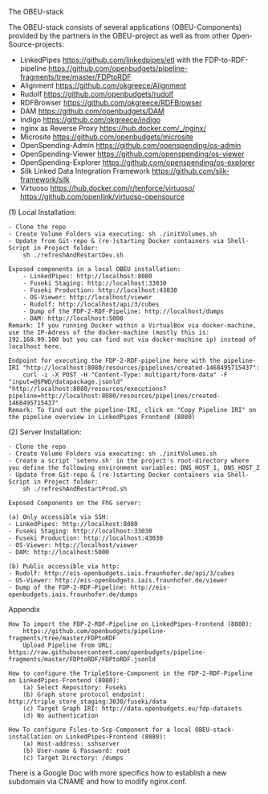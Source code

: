 The OBEU-stack

The OBEU-stack consists of several applications (OBEU-Components) provided by the partners in the OBEU-project as well as from other Open-Source-projects:
- LinkedPipes https://github.com/linkedpipes/etl with the FDP-to-RDF-pipeline https://github.com/openbudgets/pipeline-fragments/tree/master/FDPtoRDF
- Alignment https://github.com/okgreece/Alignment
- Rudolf https://github.com/openbudgets/rudolf
- RDFBrowser https://github.com/okgreece/RDFBrowser
- DAM https://github.com/openbudgets/DAM
- Indigo https://github.com/okgreece/indigo
- nginx as Reverse Proxy https://hub.docker.com/_/nginx/
- Microsite https://github.com/openbudgets/microsite
- OpenSpending-Admin https://github.com/openspending/os-admin
- OpenSpending-Viewer https://github.com/openspending/os-viewer
- OpenSpending-Explorer https://github.com/openspending/os-explorer
- Silk Linked Data Integration Framework https://github.com/silk-framework/silk
- Virtuoso https://hub.docker.com/r/tenforce/virtuoso/ https://github.com/openlink/virtuoso-opensource

(1) Local Installation:
    
    - Clone the repo
    - Create Volume Folders via executing: sh ./initVolumes.sh
    - Update from Git-repo & (re-)starting Docker containers via Shell-Script in Project folder:
        sh ./refreshAndRestartDev.sh
    
    Exposed components in a local OBEU installation:
        - LinkedPipes: http://localhost:8080
        - Fuseki Staging: http://localhost:33030
        - Fuseki Production: http://localhost:43030
        - OS-Viewer: http://localhost/viewer
        - Rudolf: http://localhost/api/3/cubes
        - Dump of the FDP-2-RDF-Pipeline: http://localhost/dumps
        - DAM: http://localhost:5000
    Remark: If you running Docker within a VirtualBox via docker-machine, use the IP-Adress of the docker-machine (mostly this is: 192.168.99.100 but you can find out via docker-machine ip) instead of localhost here.
    
    Endpoint for executing the FDP-2-RDF-pipeline here with the pipeline-IRI "http://localhost:8080/resources/pipelines/created-1468495715437":
        curl -i -X POST -H "Content-Type: multipart/form-data" -F "input=@$PWD/datapackage.jsonld" "http://localhost:8080/resources/executions?pipeline=http://localhost:8080/resources/pipelines/created-1468495715437"
    Remark: To find out the pipeline-IRI, click on "Copy Pipeline IRI" on the pipeline overview in LinkedPipes Frontend (8080)

(2) Server Installation:
    
    - Clone the repo
    - Create Volume Folders via executing: sh ./initVolumes.sh
    - Create a script 'setenv.sh' in the project's root-directory where you define the following environment variables: DNS_HOST_1, DNS_HOST_2
    - Update from Git-repo & (re-)starting Docker containers via Shell-Script in Project folder:
        sh ./refreshAndRestartProd.sh

    Exposed Components on the FhG server:

    (a) Only accessible via SSH:
    - LinkedPipes: http://localhost:8080
    - Fuseki Staging: http://localhost:33030
    - Fuseki Production: http://localhost:43030
    - OS-Viewer: http://localhost/viewer
    - DAM: http://localhost:5000

    (b) Public accessible via http:
    - Rudolf: http://eis-openbudgets.iais.fraunhofer.de/api/3/cubes
    - OS-Viewer: http://eis-openbudgets.iais.fraunhofer.de/viewer
    - Dump of the FDP-2-RDF-Pipeline: http://eis-openbudgets.iais.fraunhofer.de/dumps

Appendix

    How To import the FDP-2-RDF-Pipeline on LinkedPipes-Frontend (8080):
        https://github.com/openbudgets/pipeline-fragments/tree/master/FDPtoRDF
        Upload Pipeline from URL: https://raw.githubusercontent.com/openbudgets/pipeline-fragments/master/FDPtoRDF/FDPtoRDF.jsonld
    
    How to configure the TripleStore-Component in the FDP-2-RDF-Pipeline on LinkedPipes-Frontend (8080):
        (a) Select Repository: Fuseki
        (b) Graph store protocol endpoint: http://triple_store_staging:3030/fuseki/data
        (c) Target Graph IRI: http://data.openbudgets.eu/fdp-datasets
        (d) No authentication

    How To configure Files-to-Scp-Component for a local OBEU-stack-installation on LinkedPipes-Frontend (8080):
        (a) Host-address: sshserver
        (b) User-name & Password: root
        (c) Target Directory: /dumps

There is a Google Doc with more specifics how to establish a new subdomain via CNAME and how to modify nginx.conf.

